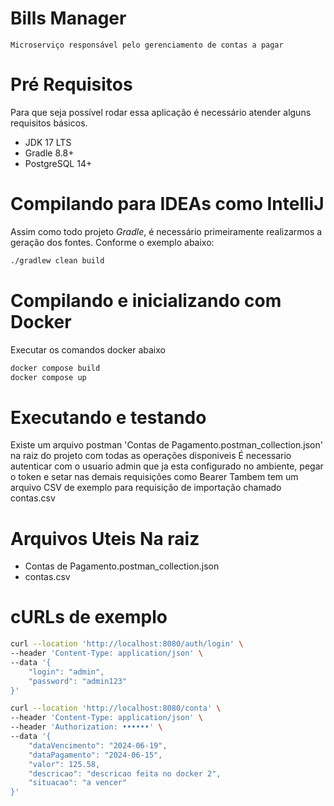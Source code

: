 # Bills Manager

`Microserviço responsável pelo gerenciamento de contas a pagar`

# Pré Requisitos

Para que seja possível rodar essa aplicação é necessário atender alguns requisitos básicos.

- JDK 17 LTS
- Gradle 8.8+
- PostgreSQL 14+

# Compilando para IDEAs como IntelliJ

Assim como todo projeto *Gradle*, é necessário primeiramente realizarmos a geração dos fontes. Conforme o exemplo abaixo:

```bash
./gradlew clean build
```

# Compilando e inicializando com Docker

Executar os comandos docker abaixo

```bash
docker compose build
docker compose up
```

# Executando e testando

Existe um arquivo postman 'Contas de Pagamento.postman_collection.json' na raiz do projeto com todas as operações disponiveis
É necessario autenticar com o usuario admin que ja esta configurado no ambiente, pegar o token e setar nas demais requisições como Bearer
Tambem tem um arquivo CSV de exemplo para requisição de importação chamado contas.csv

# Arquivos Uteis Na raiz

- Contas de Pagamento.postman_collection.json
- contas.csv

# cURLs de exemplo

```bash
curl --location 'http://localhost:8080/auth/login' \
--header 'Content-Type: application/json' \
--data '{
    "login": "admin",
    "password": "admin123"
}'
```

```bash
curl --location 'http://localhost:8080/conta' \
--header 'Content-Type: application/json' \
--header 'Authorization: ••••••' \
--data '{
    "dataVencimento": "2024-06-19",
    "dataPagamento": "2024-06-15",
    "valor": 125.58,
    "descricao": "descricao feita no docker 2",
    "situacao": "a vencer"
}'
```
